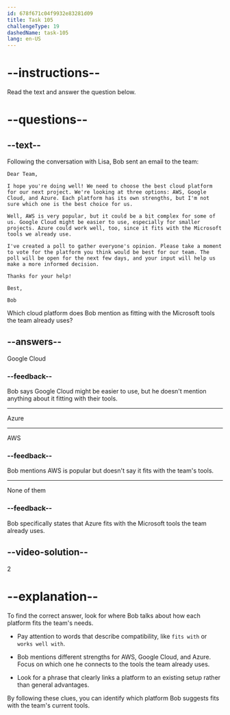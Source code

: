 ```yaml
---
id: 678f671c04f9932e83281d09
title: Task 105
challengeType: 19
dashedName: task-105
lang: en-US
---
```


<!-- READING -->

# --instructions--

Read the text and answer the question below.

# --questions--

## --text--

Following the conversation with Lisa, Bob sent an email to the team:

`Dear Team,`

`I hope you're doing well! We need to choose the best cloud platform for our next project. We're looking at three options: AWS, Google Cloud, and Azure. Each platform has its own strengths, but I'm not sure which one is the best choice for us.`

`Well, AWS is very popular, but it could be a bit complex for some of us. Google Cloud might be easier to use, especially for smaller projects. Azure could work well, too, since it fits with the Microsoft tools we already use.`

`I've created a poll to gather everyone's opinion. Please take a moment to vote for the platform you think would be best for our team. The poll will be open for the next few days, and your input will help us make a more informed decision.`

`Thanks for your help!`

`Best,`

`Bob`

Which cloud platform does Bob mention as fitting with the Microsoft tools the team already uses?


## --answers--

Google Cloud  

### --feedback--

Bob says Google Cloud might be easier to use, but he doesn't mention anything about it fitting with their tools.

---

Azure  

---

AWS  

### --feedback--

Bob mentions AWS is popular but doesn't say it fits with the team's tools.

---

None of them  

### --feedback--

Bob specifically states that Azure fits with the Microsoft tools the team already uses.

## --video-solution--

2

# --explanation--

To find the correct answer, look for where Bob talks about how each platform fits the team's needs.  

- Pay attention to words that describe compatibility, like `fits with` or `works well with`.  

- Bob mentions different strengths for AWS, Google Cloud, and Azure. Focus on which one he connects to the tools the team already uses. 

- Look for a phrase that clearly links a platform to an existing setup rather than general advantages.  

By following these clues, you can identify which platform Bob suggests fits with the team's current tools.
